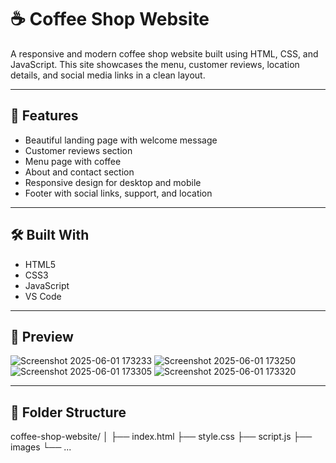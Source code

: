 # ☕ Coffee Shop Website

A responsive and modern coffee shop website built using HTML, CSS, and JavaScript. This site showcases the menu, customer reviews, location details, and social media links in a clean layout.

---

## 🌟 Features

- Beautiful landing page with welcome message
- Customer reviews section
- Menu page with coffee
- About and contact section
- Responsive design for desktop and mobile
- Footer with social links, support, and location

---

## 🛠 Built With

- HTML5
- CSS3
- JavaScript
- VS Code

---

## 📸 Preview

![Screenshot 2025-06-01 173233](https://github.com/user-attachments/assets/af216846-329b-4c5c-9e69-2d28b8af30bd)
![Screenshot 2025-06-01 173250](https://github.com/user-attachments/assets/3562bb00-f110-4a5f-865c-8102b171bffc)
![Screenshot 2025-06-01 173305](https://github.com/user-attachments/assets/2c59d2af-a94a-41e9-993f-cf41c0602b69)
![Screenshot 2025-06-01 173320](https://github.com/user-attachments/assets/c76f0bc1-e7ce-48dc-9f4c-5e09312b7e6e)


---

## 📁 Folder Structure

coffee-shop-website/
│
├── index.html
├── style.css
├── script.js
├── images
└── ...


